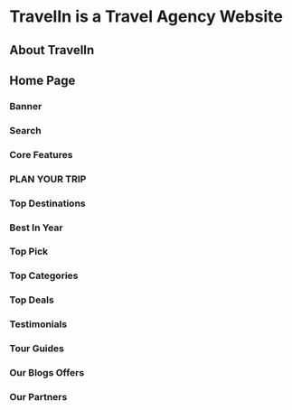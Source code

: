 # TravelIn is a Travel Agency Website

## About TravelIn

## Home Page

### Banner

### Search

### Core Features

### PLAN YOUR TRIP

### Top Destinations

### Best In Year

### Top Pick

### Top Categories

### Top Deals

### Testimonials

### Tour Guides

### Our Blogs Offers

### Our Partners
